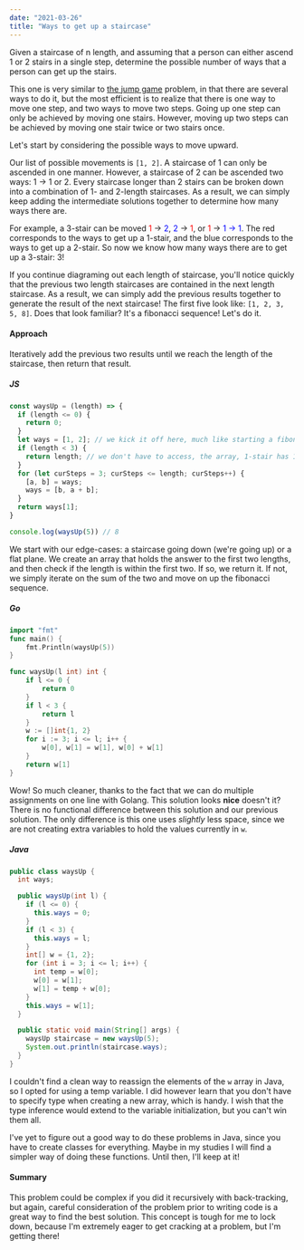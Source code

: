 ```yaml
---
date: "2021-03-26"
title: "Ways to get up a staircase"
---
```


Given a staircase of n length, and assuming that a person can either ascend 1 or 2 stairs in a single step, determine the possible number of ways that a person can get up the stairs.
<!-- end -->

This one is very similar to <a href="/algos/jumpGame">the jump game</a> problem, in that there are several ways to do it, but the most efficient is to realize that there is one way to move one step, and two ways to move two steps. Going up one step can only be achieved by moving one stairs. However, moving up two steps can be achieved by moving one stair twice or two stairs once. 

Let's start by considering the possible ways to move upward.

Our list of possible movements is `[1, 2]`. A staircase of 1 can only be ascended in one manner. However, a staircase of 2 can be ascended two ways: 1 -> 1 or 2. Every staircase longer than 2 stairs can be broken down into a combination of 1- and 2-length staircases. As a result, we can simply keep adding the intermediate solutions together to determine how many ways there are. 

For example, a 3-stair can be moved <span style="color: red">1</span> -> <span style="color: blue">2</span>, <span style="color: blue">2</span> -> <span style="color: red">1</span>, or <span style="color: red">1</span> -> <span style="color: blue">1 -> 1</span>. The red corresponds to the ways to get up a 1-stair, and the blue corresponds to the ways to get up a 2-stair. So now we know how many ways there are to get up a 3-stair: 3!

If you continue diagraming out each length of staircase, you'll notice quickly that the previous two length staircases are contained in the next length staircase. As a result, we can simply add the previous results together to generate the result of the next staircase! The first five look like: `[1, 2, 3, 5, 8]`. Does that look familiar? It's a fibonacci sequence! Let's do it.

#### Approach

Iteratively add the previous two results until we reach the length of the staircase, then return that result.

##### JS

```js
const waysUp = (length) => {
  if (length <= 0) {
    return 0;
  }
  let ways = [1, 2]; // we kick it off here, much like starting a fibonacci with [0, 1]
  if (length < 3) {
    return length; // we don't have to access, the array, 1-stair has 1, 2-stair has 2
  }
  for (let curSteps = 3; curSteps <= length; curSteps++) {
    [a, b] = ways;
    ways = [b, a + b];
  }
  return ways[1];
}

console.log(waysUp(5)) // 8
```

We start with our edge-cases: a staircase going down (we're going up) or a flat plane. We create an array that holds the answer to the first two lengths, and then check if the length is within the first two. If so, we return it. If not, we simply iterate on the sum of the two and move on up the fibonacci sequence.

##### Go

```go
import "fmt"
func main() {
	fmt.Println(waysUp(5))
}

func waysUp(l int) int {
	if l <= 0 {
		return 0
	}
	if l < 3 {
		return l
	}
	w := []int{1, 2}
	for i := 3; i <= l; i++ {
		w[0], w[1] = w[1], w[0] + w[1]
	}
	return w[1]
}
```

Wow! So much cleaner, thanks to the fact that we can do multiple assignments on one line with Golang. This solution looks **nice** doesn't it? There is no functional difference between this solution and our previous solution. The only difference is this one uses *slightly* less space, since we are not creating extra variables to hold the values currently in `w`.

##### Java

```java
public class waysUp {
  int ways;

  public waysUp(int l) {
    if (l <= 0) {
      this.ways = 0;
    }
    if (l < 3) {
      this.ways = l;
    }
    int[] w = {1, 2};
    for (int i = 3; i <= l; i++) {
      int temp = w[0];
      w[0] = w[1];
      w[1] = temp + w[0];
    }
    this.ways = w[1];
  }

  public static void main(String[] args) {
    waysUp staircase = new waysUp(5);
    System.out.println(staircase.ways);
  }
}
```

I couldn't find a clean way to reassign the elements of the `w` array in Java, so I opted for using a temp variable. I did however learn that you don't have to specify type when creating a new array, which is handy. I wish that the type inference would extend to the variable initialization, but you can't win them all. 

I've yet to figure out a good way to do these problems in Java, since you have to create classes for everything. Maybe in my studies I will find a simpler way of doing these functions. Until then, I'll keep at it!

#### Summary

This problem could be complex if you did it recursively with back-tracking, but again, careful consideration of the problem prior to writing code is a great way to find the best solution. This concept is tough for me to lock down, because I'm extremely eager to get cracking at a problem, but I'm getting there!